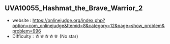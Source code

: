 ## UVA10055_Hashmat_the_Brave_Warrior_2
+ website : https://onlinejudge.org/index.php?option=com_onlinejudge&Itemid=8&category=12&page=show_problem&problem=996
+ Difficulty : ☆☆☆☆☆ (No star)
